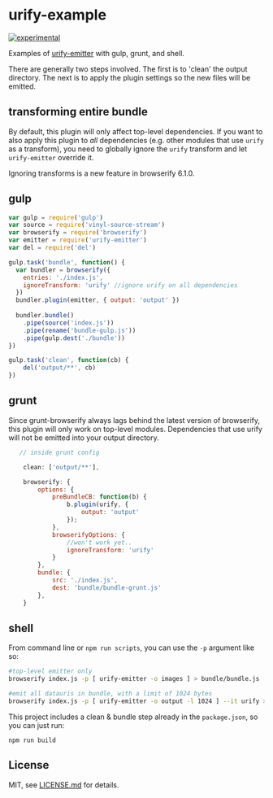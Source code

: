 # urify-example

[![experimental](http://badges.github.io/stability-badges/dist/experimental.svg)](http://github.com/badges/stability-badges)

Examples of [urify-emitter](https://www.npmjs.org/package/urify-emitter) with gulp, grunt, and shell.

There are generally two steps involved. The first is to 'clean' the output directory. The next is to apply the plugin settings so the new files will be emitted.

## transforming entire bundle

By default, this plugin will only affect top-level dependencies. If you want to also apply this plugin to *all* dependencies (e.g. other modules that use `urify` as a transform), you need to globally ignore the `urify` transform and let `urify-emitter` override it.

Ignoring transforms is a new feature in browserify 6.1.0.

## gulp

```js
var gulp = require('gulp')
var source = require('vinyl-source-stream')
var browserify = require('browserify')
var emitter = require('urify-emitter')
var del = require('del')

gulp.task('bundle', function() {
  var bundler = browserify({
  	entries: './index.js',
  	ignoreTransform: 'urify' //ignore urify on all dependencies
  })
  bundler.plugin(emitter, { output: 'output' })
  
  bundler.bundle()
    .pipe(source('index.js'))
    .pipe(rename('bundle-gulp.js'))
    .pipe(gulp.dest('./bundle'))
})

gulp.task('clean', function(cb) {
	del('output/**', cb)
})
```

## grunt

Since grunt-browserify always lags behind the latest version of browserify, this plugin will only work on top-level modules. Dependencies that use urify will not be emitted into your output directory. 

```js
   // inside grunt config 

    clean: ['output/**'],

    browserify: {
        options: {
            preBundleCB: function(b) {
                b.plugin(urify, {
                    output: 'output'
                });
            },
            browserifyOptions: {
                //won't work yet..
                ignoreTransform: 'urify'
            }
        },
        bundle: {
            src: './index.js',
            dest: 'bundle/bundle-grunt.js'
        },
    }
```

## shell

From command line or `npm run scripts`, you can use the `-p` argument like so:  

```sh
#top-level emitter only
browserify index.js -p [ urify-emitter -o images ] > bundle/bundle.js

#emit all datauris in bundle, with a limit of 1024 bytes
browserify index.js -p [ urify-emitter -o output -l 1024 ] --it urify > bundle/bundle.js 
```

This project includes a clean & bundle step already in the `package.json`, so you can just run:

```npm run build```

## License

MIT, see [LICENSE.md](http://github.com/mattdesl/urify-example/blob/master/LICENSE.md) for details.

